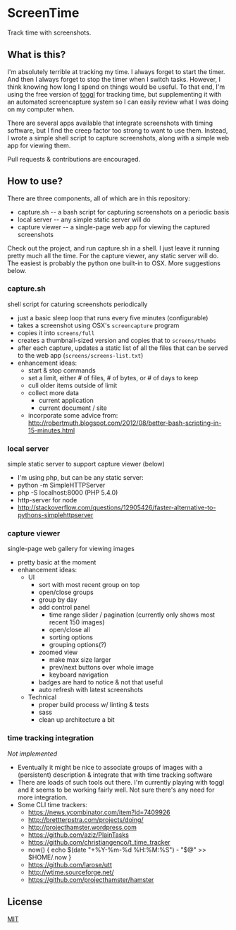 # ScreenTime
Track time with screenshots.

## What is this?

I'm absolutely terrible at tracking my time. I always forget to start the timer. And then I always forget to stop the timer when I switch tasks. However, I think knowing how long I spend on things would be useful. To that end, I'm using the free version of [toggl](https://www.toggl.com) for tracking time, but supplementing it with an automated screencapture system so I can easily review what I was doing on my computer when.

There are several apps available that integrate screenshots with timing software, but I find the creep factor too strong to want to use them. Instead, I wrote a simple shell script to capture screenshots, along with a simple web app for viewing them.

Pull requests & contributions are encouraged.

## How to use?

There are three components, all of which are in this repository:

 - capture.sh -- a bash script for capturing screenshots on a periodic basis
 - local server -- any simple static server will do
 - capture viewer -- a single-page web app for viewing the captured screenshots

Check out the project, and run capture.sh in a shell. I just leave it running pretty much all the time. For the capture viewer, any static server will do. The easiest is probably the python one built-in to OSX. More suggestions below.

### capture.sh 

shell script for caturing screenshots periodically

 - just a basic sleep loop that runs every five minutes (configurable)
 - takes a screenshot using OSX's `screencapture` program
 - copies it into `screens/full`
 - creates a thumbnail-sized version and copies that to `screens/thumbs`
 - after each capture, updates a static list of all the files that can be served to the web app (`screens/screens-list.txt`)
 - enhancement ideas:
	- start & stop commands
	- set a limit, either # of files, # of bytes, or # of days to keep
	- cull older items outside of limit
	- collect more data
		- current application
		- current document / site
	- incorporate some advice from: http://robertmuth.blogspot.com/2012/08/better-bash-scripting-in-15-minutes.html

### local server 

simple static server to support capture viewer (below)

 - I'm using php, but can be any static server:
 - python -m SimpleHTTPServer
 - php -S localhost:8000 (PHP 5.4.0)
 - http-server for node
 - http://stackoverflow.com/questions/12905426/faster-alternative-to-pythons-simplehttpserver

### capture viewer

single-page web gallery for viewing images

 - pretty basic at the moment
 - enhancement ideas:
 	- UI
 		- sort with most recent group on top
		- open/close groups
		- group by day
		- add control panel
			- time range slider / pagination (currently only shows most recent 150 images)
			- open/close all
			- sorting options
			- grouping options(?)
		- zoomed view
			- make max size larger
			- prev/next buttons over whole image
			- keyboard navigation
		- badges are hard to notice & not that useful
 		- auto refresh with latest screenshots
	- Technical
		- proper build process w/ linting & tests
		- sass
		- clean up architecture a bit

### time tracking integration

*Not implemented*
 
 - Eventually it might be nice to associate groups of images with a (persistent) description & integrate that with time tracking software
 - There are loads of such tools out there. I'm currently playing with toggl and it seems to be working fairly well. Not sure there's any need for more integration.
 - Some CLI time trackers:
	- https://news.ycombinator.com/item?id=7409926
	- http://brettterpstra.com/projects/doing/
	- http://projecthamster.wordpress.com
	- https://github.com/aziz/PlainTasks
	- https://github.com/christiangenco/t_time_tracker
	- now() { echo $(date "+%Y-%m-%d %H:%M:%S") - "$@" >> $HOME/.now }
 	- https://github.com/larose/utt
 	- http://wtime.sourceforge.net/
 	- https://github.com/projecthamster/hamster

## License

[MIT](license.txt) 
